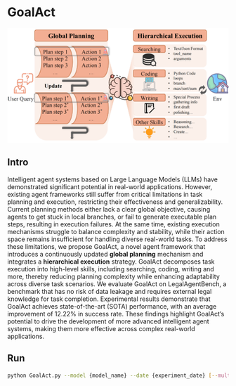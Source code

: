# GoalAct

![image-20250316233231259](./framework.png)

## Intro
Intelligent agent systems based on Large Language Models (LLMs) have demonstrated significant potential in real-world applications. However, existing agent frameworks still suffer from critical limitations in task planning and execution, restricting their effectiveness and generalizability. Current planning methods either lack a clear global objective, causing agents to get stuck in local branches, or fail to generate executable plan steps, resulting in execution failures. At the same time, existing execution mechanisms struggle to balance complexity and stability, while their action space remains insufficient for handling diverse real-world tasks. To address these limitations, we propose GoalAct, a novel agent framework that introduces a continuously updated **global planning** mechanism and integrates a **hierarchical execution** strategy. GoalAct decomposes task execution into high-level skills, including searching, coding, writing and more, thereby reducing planning complexity while enhancing adaptability across diverse task scenarios. We evaluate GoalAct on LegalAgentBench, a benchmark that has no risk of data leakage and requires external legal knowledge for task completion. Experimental results demonstrate that GoalAct achieves state-of-the-art (SOTA) performance, with an average improvement of 12.22\% in success rate. These findings highlight GoalAct’s potential to drive the development of more advanced intelligent agent systems, making them more effective across complex real-world applications.

## Run
```bash
python GoalAct.py --model {model_name} --date {experiment_date} [--multi]
```
